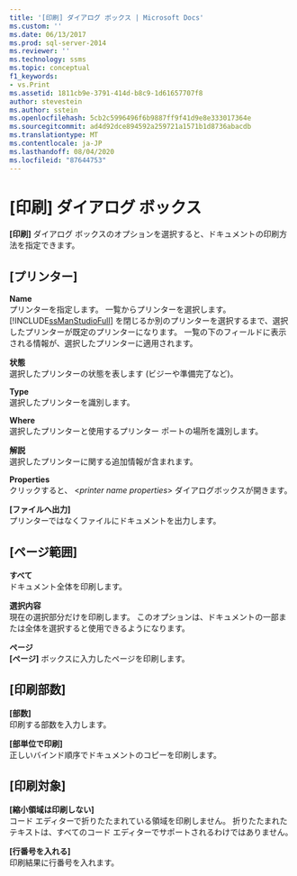 ```yaml
---
title: '[印刷] ダイアログ ボックス | Microsoft Docs'
ms.custom: ''
ms.date: 06/13/2017
ms.prod: sql-server-2014
ms.reviewer: ''
ms.technology: ssms
ms.topic: conceptual
f1_keywords:
- vs.Print
ms.assetid: 1811cb9e-3791-414d-b8c9-1d61657707f8
author: stevestein
ms.author: sstein
ms.openlocfilehash: 5cb2c5996496f6b9887ff9f41d9e8e333017364e
ms.sourcegitcommit: ad4d92dce894592a259721a1571b1d8736abacdb
ms.translationtype: MT
ms.contentlocale: ja-JP
ms.lasthandoff: 08/04/2020
ms.locfileid: "87644753"
---
```

# <a name="print-dialog-box"></a>[印刷] ダイアログ ボックス
  **[印刷]** ダイアログ ボックスのオプションを選択すると、ドキュメントの印刷方法を指定できます。  
  
## <a name="printer"></a>[プリンター]  
 **Name**  
 プリンターを指定します。 一覧からプリンターを選択します。 [!INCLUDE[ssManStudioFull](../../includes/ssmanstudiofull-md.md)] を閉じるか別のプリンターを選択するまで、選択したプリンターが既定のプリンターになります。 一覧の下のフィールドに表示される情報が、選択したプリンターに適用されます。  
  
 **状態**  
 選択したプリンターの状態を表します (ビジーや準備完了など)。  
  
 **Type**  
 選択したプリンターを識別します。  
  
 **Where**  
 選択したプリンターと使用するプリンター ポートの場所を識別します。  
  
 **解説**  
 選択したプリンターに関する追加情報が含まれます。  
  
 **Properties**  
 クリックすると、 \<*printer name properties*> ダイアログボックスが開きます。  
  
 **[ファイルへ出力]**  
 プリンターではなくファイルにドキュメントを出力します。  
  
## <a name="page-range"></a>[ページ範囲]  
 **すべて**  
 ドキュメント全体を印刷します。  
  
 **選択内容**  
 現在の選択部分だけを印刷します。 このオプションは、ドキュメントの一部または全体を選択すると使用できるようになります。  
  
 **ページ**  
 **[ページ]** ボックスに入力したページを印刷します。  
  
## <a name="copies"></a>[印刷部数]  
 **[部数]**  
 印刷する部数を入力します。  
  
 **[部単位で印刷]**  
 正しいバインド順序でドキュメントのコピーを印刷します。  
  
## <a name="print-what"></a>[印刷対象]  
 **[縮小領域は印刷しない]**  
 コード エディターで折りたたまれている領域を印刷しません。 折りたたまれたテキストは、すべてのコード エディターでサポートされるわけではありません。  
  
 **[行番号を入れる]**  
 印刷結果に行番号を入れます。  
  
  
